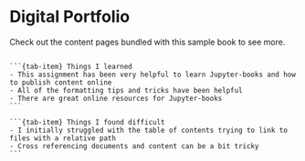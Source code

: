 # Digital Portfolio

Check out the content pages bundled with this sample book to see more.

```{tableofcontents}
```

````{tab-set}
```{tab-item} Things I learned
- This assignment has been very helpful to learn Jupyter-books and how to publish content online
- All of the formatting tips and tricks have been helpful
- There are great online resources for Jupyter-books
```

```{tab-item} Things I found difficult
- I initially struggled with the table of contents trying to link to files with a relative path
- Cross referencing documents and content can be a bit tricky
```
````
